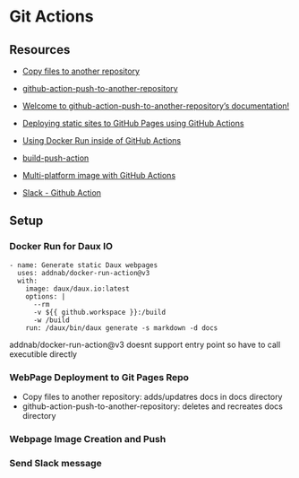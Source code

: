 # Git Actions

## Resources

- [Copy files to another repository](https://github.com/marketplace/actions/copy-files-to-another-repository)
- [github-action-push-to-another-repository](https://github.com/cpina/github-action-push-to-another-repository)
- [Welcome to github-action-push-to-another-repository’s documentation!](https://cpina.github.io/push-to-another-repository-docs/)
- [Deploying static sites to GitHub Pages using GitHub Actions](https://medium.com/@danieljimgarcia/publishing-static-sites-to-github-pages-using-github-actions-8040f57dfeaf)
- [Using Docker Run inside of GitHub Actions](https://aschmelyun.com/blog/using-docker-run-inside-of-github-actions/)
- [build-push-action](https://github.com/docker/build-push-action?tab=readme-ov-file)
- [Multi-platform image with GitHub Actions](https://docs.docker.com/build/ci/github-actions/multi-platform/)

- [Slack - Github Action](https://github.com/marketplace/actions/slack-github-action)


## Setup

### Docker Run for Daux IO

    - name: Generate static Daux webpages
      uses: addnab/docker-run-action@v3
      with:
        image: daux/daux.io:latest
        options: |
          --rm 
          -v ${{ github.workspace }}:/build
          -w /build
        run: /daux/bin/daux generate -s markdown -d docs

addnab/docker-run-action@v3 doesnt support entry point so have to call executible directly

### WebPage Deployment to Git Pages Repo

* Copy files to another repository: adds/updatres docs in docs directory
* github-action-push-to-another-repository: deletes and recreates docs directory

### Webpage Image Creation and Push

### Send Slack message


